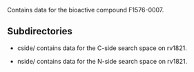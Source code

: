 Contains data for the bioactive compound F1576-0007.

## Subdirectories

- cside/ contains data for the C-side search space on rv1821.

- nside/ contains data for the N-side search space on rv1821.

